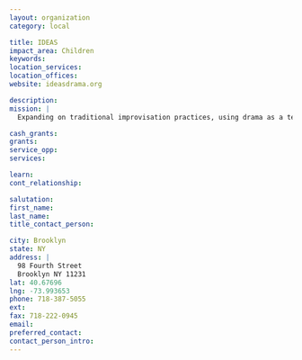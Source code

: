 ```yaml
---
layout: organization
category: local

title: IDEAS
impact_area: Children
keywords: 
location_services: 
location_offices: 
website: ideasdrama.org

description: 
mission: |
  Expanding on traditional improvisation practices, using drama as a teaching and learning tool, IDEAS strives to bring dramatic arts as a way of education for youth with disabilities and other disadvantages. Participants in IDEAS’ programs have the opportunity to creatively experience a variety of situations through the theater technique of improvisation. They respond to themes through characters they create, with props and costumes at hand. All activities emphasize respect and cooperation and are a catalyst for personal growth, development and learning.

cash_grants: 
grants: 
service_opp: 
services: 

learn: 
cont_relationship: 

salutation: 
first_name: 
last_name: 
title_contact_person: 

city: Brooklyn
state: NY
address: |
  98 Fourth Street     
  Brooklyn NY 11231
lat: 40.67696
lng: -73.993653
phone: 718-387-5055
ext: 
fax: 718-222-0945
email: 
preferred_contact: 
contact_person_intro: 
---
```

